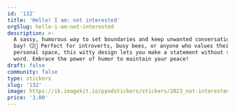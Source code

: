 ```yaml
---
id: '132'
title: 'Hello! I am: not interested'
orgSlug: hello-i-am-not-interested
description: >-
  A sassy, humorous way to set boundaries and keep unwanted conversations at
  bay! 😏🚫 Perfect for introverts, busy bees, or anyone who values their
  personal space, this witty design lets you make a statement without saying a
  word. Embrace the power of humor to maintain your peace!
draft: false
community: false
type: stickers
slug: '132'
image: https://ik.imagekit.io/pyodstickers/stickers/2023_not-interested.png
price: '3.00'
---
```

